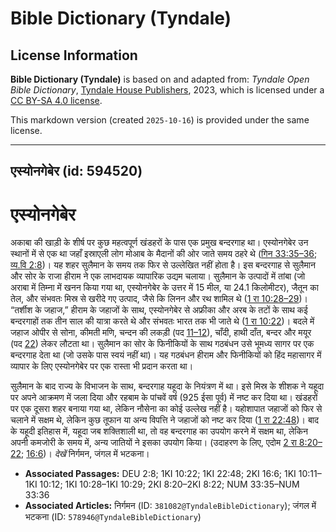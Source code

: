# Bible Dictionary (Tyndale)

## License Information

**Bible Dictionary (Tyndale)** is based on and adapted from: _Tyndale Open Bible Dictionary_, [Tyndale House Publishers](https://tyndaleopenresources.com/), 2023, which is licensed under a [CC BY-SA 4.0 license](https://creativecommons.org/licenses/by-sa/4.0/legalcode.en).

This markdown version (created `2025-10-16`) is provided under the same license.



--------------------------------

## एस्योनगेबेर (id: 594520)

एस्योनगेबेर
===========

अकाबा की खाड़ी के शीर्ष पर कुछ महत्वपूर्ण खंडहरों के पास एक प्रमुख बन्दरगाह था। एस्योनगेबेर उन स्थानों में से एक था जहाँ इस्राएली लोग मोआब के मैदानों की ओर जाते समय ठहरे थे ([गिन 33:35–36](https://ref.ly/Num33:35-Num33:36); [व्य.वि 2:8](https://ref.ly/Deut2:8))। यह शहर सुलैमान के समय तक फिर से उल्लेखित नहीं होता है। इस बन्दरगाह से सुलैमान और सोर के राजा हीराम ने एक लाभदायक व्यापारिक उद्यम चलाया। सुलैमान के उत्पादों में तांबा (जो अराबा में तिम्ना में खनन किया गया था, एस्योनगेबेर के उत्तर में 15 मील, या 24\.1 किलोमीटर), जैतून का तेल, और संभवतः मिस्र से खरीदे गए उत्पाद, जैसे कि लिनन और रथ शामिल थे ([1 रा 10:28–29](https://ref.ly/1Kgs10:28-1Kgs10:29))। “तर्शीश के जहाज,” हीराम के जहाजों के साथ, एस्योनगेबेर से अफ्रीका और अरब के तटों के साथ कई बन्दरगाहों तक तीन साल की यात्रा करते थे और संभवतः भारत तक भी जाते थे ([1 रा 10:22](https://ref.ly/1Kgs10:22))। बदले में जहाज ओपीर से सोना, कीमती मणि, चन्दन की लकड़ी (पद [11–12](https://ref.ly/1Kgs10:11-1Kgs10:12)), चाँदी, हाथी दाँत, बन्दर और मयूर (पद [22](https://ref.ly/1Kgs10:22)) लेकर लौटता था। सुलैमान का सोर के फिनीकियों के साथ गठबंधन उसे भूमध्य सागर पर एक बन्दरगाह देता था (जो उसके पास स्वयं नहीं था)। यह गठबंधन हीराम और फिनीकियों को हिंद महासागर में व्यापार के लिए एस्योनगेबेर पर एक रास्ता भी प्रदान करता था।

सुलैमान के बाद राज्य के विभाजन के साथ, बन्दरगाह यहूदा के नियंत्रण में था। इसे मिस्र के शीशक ने यहूदा पर अपने आक्रमण में जला दिया और रहबाम के पांचवें वर्ष (925 ईसा पूर्व) में नष्ट कर दिया था। खंडहरों पर एक दूसरा शहर बनाया गया था, लेकिन नौसेना का कोई उल्लेख नहीं है। यहोशापात जहाजों को फिर से चलाने में सक्षम थे, लेकिन कुछ तूफान या अन्य विपत्ति ने जहाजों को नष्ट कर दिया ([1 रा 22:48](https://ref.ly/1Kgs22:48))। बाद के यहूदी इतिहास में, यहूदा जब शक्तिशाली था, तो वह बन्दरगाह का उपयोग करने में सक्षम था, लेकिन अपनी कमजोरी के समय में, अन्य जातियों ने इसका उपयोग किया। (उदाहरण के लिए, एदोम [2 रा 8:20–22](https://ref.ly/2Kgs8:20-2Kgs8:22); [16:6](https://ref.ly/2Kgs16:6))। *देखें* निर्गमन, जंगल में भटकना।

* **Associated Passages:** DEU 2:8; 1KI 10:22; 1KI 22:48; 2KI 16:6; 1KI 10:11–1KI 10:12; 1KI 10:28–1KI 10:29; 2KI 8:20–2KI 8:22; NUM 33:35–NUM 33:36
* **Associated Articles:** निर्गमन (ID: `381082@TyndaleBibleDictionary`); जंगल में भटकना (ID: `578946@TyndaleBibleDictionary`)

